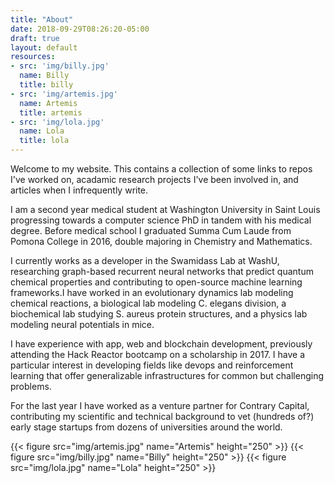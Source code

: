 ```yaml
---
title: "About"
date: 2018-09-29T08:26:20-05:00
draft: true
layout: default
resources:
- src: 'img/billy.jpg'
  name: Billy
  title: billy
- src: 'img/artemis.jpg'
  name: Artemis
  title: artemis
- src: 'img/lola.jpg'
  name: Lola
  title: lola
---
```


Welcome to my website. This contains a collection of some links to repos I've worked on, acadamic research projects I've been involved in, and articles when I infrequently write.

I am a second year medical student at Washington University in Saint Louis progressing towards a computer science PhD in tandem with his medical degree.  Before medical school I graduated Summa Cum Laude from Pomona College in 2016, double majoring in Chemistry and Mathematics.

I currently works as a developer in the Swamidass Lab at WashU, researching graph-based recurrent neural networks that predict quantum chemical properties and contributing to open-source machine learning frameworks.I have worked in an evolutionary dynamics lab modeling chemical reactions, a biological lab modeling C. elegans division, a biochemical lab studying S. aureus protein structures, and a physics lab modeling neural potentials in mice.

I have experience with app, web and blockchain development, previously attending the Hack Reactor bootcamp on a scholarship in 2017. I have a particular interest in developing fields like devops and reinforcement learning that offer generalizable infrastructures for common but challenging problems.

For the last year I have worked as a venture partner for Contrary Capital, contributing my scientific and technical background to vet (hundreds of?) early stage startups from dozens of universities around the world.

<!-- {{< gallery >}} -->
<div class="gallery">
  {{< figure src="img/artemis.jpg" name="Artemis" height="250" >}}
  {{< figure src="img/billy.jpg" name="Billy" height="250" >}}
  {{< figure src="img/lola.jpg" name="Lola" height="250" >}}
</div>
